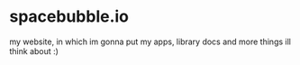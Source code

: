 # spacebubble.io
my website, in which im gonna put my apps, library docs and more things ill think about :)
